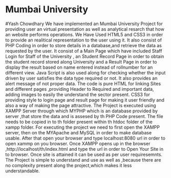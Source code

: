 # Mumbai University
#Yash Chowdhary
We have implemented an Mumbai University Project for providing user an virtual presentation as well as analytical resarch that how an website performs operations.
We Have Used HTML5 and CSS3 in order to provide an realitical representation to the user using it.
It also consist of PHP Coding in order to store details in a database,and retrieve the data as requested by the user.
It consist of a Main Page which have included Staff Login for Staff of the University , an Student Record Page in order to obtain the student record stored along University and a Result Page in order to display the result based on name entered instead of rollnumber for an different view.
Java Script is also used along for checking whether the input driven by user satisfies the data type required or not.
It also provides an alert message of not proper data.
The  code is pure HTML for linking Sites and different pages ,providing Header to Required and important data, adding images to easily the understand the sector present.
CSS3 for providing style to login page and result page for making it user friendly and also a way of making the page attractive.
The Project is executed using XAMPP Server through which MYPHP which is an database provided by server ,that store the data and is assesed by th PHP Code present.
The file needs to be copied in to th folder present within th htdoc folder of the xampp folder.
For executing the project we need to first open the XAMPP server, then on the MYApache and MySQL in order to make database usable.
After that open your browser and type localhost:8080 url in order to open xammp on you browser.
Once XAMPP opens up in the browser ,http://localhost/th/index.html and type the url in order to Open Your Site in to browser.
Once site is attained it can be used as per user requiresemnts.
The Project is simple to understand and use as well as ,because there are no complexity present along the project,which makes it less understandable.
